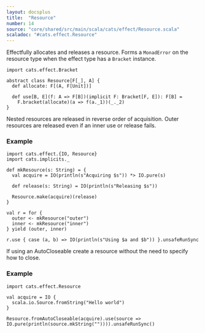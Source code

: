 ```yaml
---
layout: docsplus
title:  "Resource"
number: 14
source: "core/shared/src/main/scala/cats/effect/Resource.scala"
scaladoc: "#cats.effect.Resource"
---
```


Effectfully allocates and releases a resource. Forms a `MonadError` on the resource type when the effect type has a `Bracket` instance.

```tut:silent
import cats.effect.Bracket

abstract class Resource[F[_], A] {
  def allocate: F[(A, F[Unit])]
  
  def use[B, E](f: A => F[B])(implicit F: Bracket[F, E]): F[B] =
    F.bracket(allocate)(a => f(a._1))(_._2)
}
```

Nested resources are released in reverse order of acquisition. Outer resources are released even if an inner use or release fails.

### Example

```tut:silent
import cats.effect.{IO, Resource}
import cats.implicits._

def mkResource(s: String) = {
  val acquire = IO(println(s"Acquiring $s")) *> IO.pure(s)

  def release(s: String) = IO(println(s"Releasing $s"))

  Resource.make(acquire)(release)
}

val r = for {
  outer <- mkResource("outer")
  inner <- mkResource("inner")
} yield (outer, inner)

r.use { case (a, b) => IO(println(s"Using $a and $b")) }.unsafeRunSync
```

If using an AutoCloseable create a resource without the need to specify how to close.

### Example

```tut:silent
import cats.effect.Resource

val acquire = IO {
  scala.io.Source.fromString("Hello world")
}

Resource.fromAutoCloseable(acquire).use(source => IO.pure(println(source.mkString("")))).unsafeRunSync()
```

